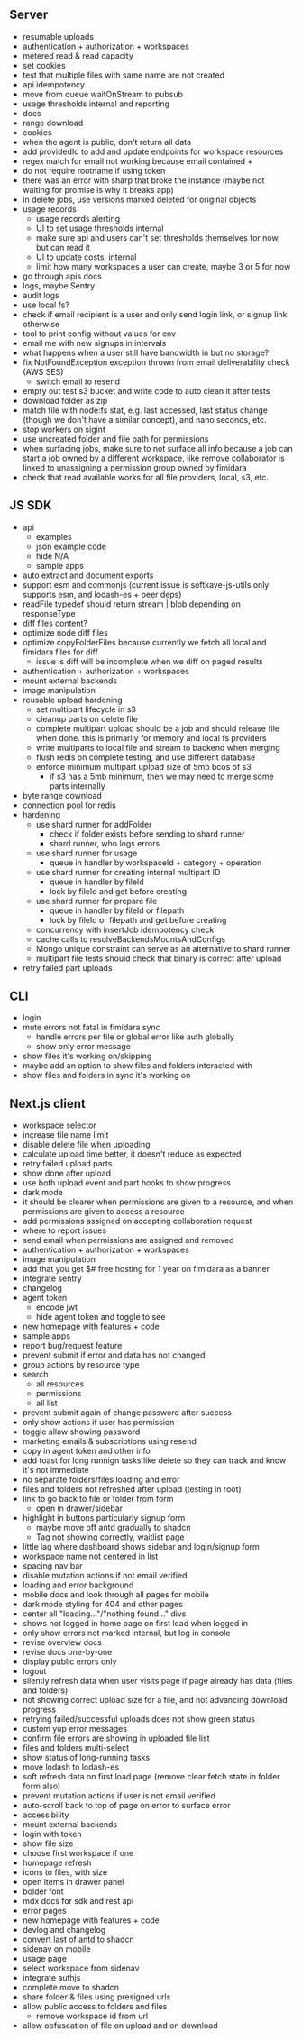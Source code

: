 ## Server

- resumable uploads
- authentication + authorization + workspaces
- metered read & read capacity
- set cookies
- test that multiple files with same name are not created
- api idempotency
- move from queue waitOnStream to pubsub
- usage thresholds internal and reporting
- docs
- range download
- cookies
- when the agent is public, don't return all data
- add providedId to add and update endpoints for workspace resources
- regex match for email not working because email contained +
- do not require rootname if using token
- there was an error with sharp that broke the instance (maybe not waiting for
  promise is why it breaks app)
- in delete jobs, use versions marked deleted for original objects
- usage records
  - usage records alerting
  - UI to set usage thresholds internal
  - make sure api and users can't set thresholds themselves for now, but can read it
  - UI to update costs, internal
  - limit how many workspaces a user can create, maybe 3 or 5 for now
- go through apis docs
- logs, maybe Sentry
- audit logs
- use local fs?
- check if email recipient is a user and only send login link, or signup link otherwise
- tool to print config without values for env
- email me with new signups in intervals
- what happens when a user still have bandwidth in but no storage?
- fix NotFoundException exception thrown from email deliverability check (AWS SES)
  - switch email to resend
- empty out test s3 bucket and write code to auto clean it after tests
- download folder as zip
- match file with node:fs stat, e.g. last accessed, last status change (though
  we don't have a similar concept), and nano seconds, etc.
- stop workers on sigint
- use uncreated folder and file path for permissions
- when surfacing jobs, make sure to not surface all info because a job can start
  a job owned by a different workspace, like remove collaborator is linked to
  unassigning a permission group owned by fimidara
- check that read available works for all file providers, local, s3, etc.

## JS SDK

- api
  - examples
  - json example code
  - hide N/A
  - sample apps
- auto extract and document exports
- support esm and commonjs (current issue is softkave-js-utils only supports esm, and lodash-es + peer deps)
- readFile typedef should return stream | blob depending on responseType
- diff files content?
- optimize node diff files
- optimize copyFolderFiles because currently we fetch all local and fimidara files for diff
  - issue is diff will be incomplete when we diff on paged results
- authentication + authorization + workspaces
- mount external backends
- image manipulation
- reusable upload hardening
  - set multipart lifecycle in s3
  - cleanup parts on delete file
  - complete multipart upload should be a job and should release file when done. this is primarily for memory and local fs providers
  - write multiparts to local file and stream to backend when merging
  - flush redis on complete testing, and use different database
  - enforce minimum multipart upload size of 5mb bcos of s3
    - if s3 has a 5mb minimum, then we may need to merge some parts internally
- byte range download
- connection pool for redis
- hardening
  - use shard runner for addFolder
    - check if folder exists before sending to shard runner
    - shard runner, who logs errors
  - use shard runner for usage
    - queue in handler by workspaceId + category + operation
  - use shard runner for creating internal multipart ID
    - queue in handler by fileId
    - lock by fileId and get before creating
  - use shard runner for prepare file
    - queue in handler by fileId or filepath
    - lock by fileId or filepath and get before creating
  - concurrency with insertJob idempotency check
  - cache calls to resolveBackendsMountsAndConfigs
  - Mongo unique constraint can serve as an alternative to shard runner
  - multipart file tests should check that binary is correct after upload
- retry failed part uploads

## CLI

- login
- mute errors not fatal in fimidara sync
  - handle errors per file or global error like auth globally
  - show only error message
- show files it's working on/skipping
- maybe add an option to show files and folders interacted with
- show files and folders in sync it's working on

## Next.js client

- workspace selector
- increase file name limit
- disable delete file when uploading
- calculate upload time better, it doesn't reduce as expected
- retry failed upload parts
- show done after upload
- use both upload event and part hooks to show progress
- dark mode
- it should be clearer when permissions are given to a resource, and when permissions are given to access a resource
- add permissions assigned on accepting collaboration request
- where to report issues
- send email when permissions are assigned and removed
- authentication + authorization + workspaces
- image manipulation
- add that you get $# free hosting for 1 year on fimidara as a banner
- integrate sentry
- changelog
- agent token
  - encode jwt
  - hide agent token and toggle to see
- new homepage with features + code
- sample apps
- report bug/request feature
- prevent submit if error and data has not changed
- group actions by resource type
- search
  - all resources
  - permissions
  - all list
- prevent submit again of change password after success
- only show actions if user has permission
- toggle allow showing password
- marketing emails & subscriptions using resend
- copy in agent token and other info
- add toast for long runnign tasks like delete so they can track and know it's not immediate
- no separate folders/files loading and error
- files and folders not refreshed after upload (testing in root)
- link to go back to file or folder from form
  - open in drawer/sidebar
- highlight in buttons particularly signup form
  - maybe move off antd gradually to shadcn
  - Tag not showing correctly, waitlist page
- little lag where dashboard shows sidebar and login/signup form
- workspace name not centered in list
- spacing nav bar
- disable mutation actions if not email verified
- loading and error background
- mobile docs and look through all pages for mobile
- dark mode styling for 404 and other pages
- center all "loading..."/"nothing found..." divs
- shows not logged in home page on first load when logged in
- only show errors not marked internal, but log in console
- revise overview docs
- revise docs one-by-one
- display public errors only
- logout
- silently refresh data when user visits page if page already has data (files and folders)
- not showing correct upload size for a file, and not advancing download progress
- retrying failed/successful uploads does not show green status
- custom yup error messages
- confirm file errors are showing in uploaded file list
- files and folders multi-select
- show status of long-running tasks
- move lodash to lodash-es
- soft refresh data on first load page (remove clear fetch state in folder form also)
- prevent mutation actions if user is not email verified
- auto-scroll back to top of page on error to surface error
- accessibility
- mount external backends
- login with token
- show file size
- choose first workspace if one
- homepage refresh
- icons to files, with size
- open items in drawer panel
- bolder font
- mdx docs for sdk and rest api
- error pages
- new homepage with features + code
- devlog and changelog
- convert last of antd to shadcn
- sidenav on mobile
- usage page
- select workspace from sidenav
- integrate authjs
- complete move to shadcn
- share folder & files using presigned urls
- allow public access to folders and files
  - remove workspace id from url
- allow obfuscation of file on upload and on download

